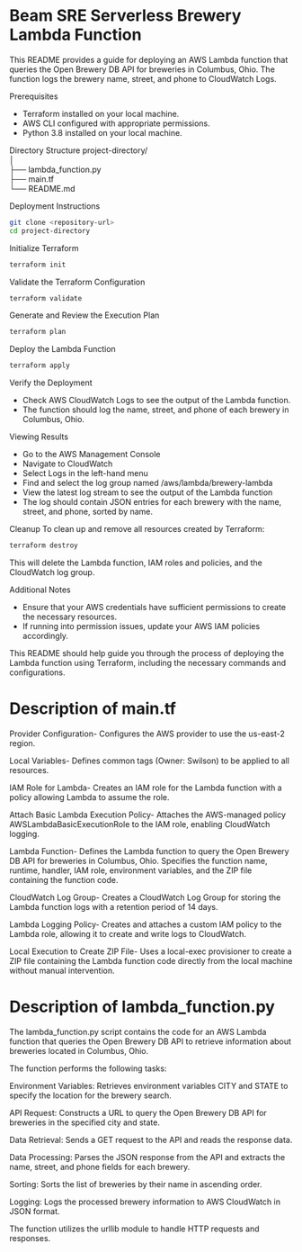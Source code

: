 # Beam SRE Serverless Brewery Lambda Function

This README provides a guide for deploying an AWS Lambda function that queries the Open Brewery DB API for breweries in Columbus, Ohio. The function logs the brewery name, street, and phone to CloudWatch Logs.

Prerequisites
- Terraform installed on your local machine.
- AWS CLI configured with appropriate permissions.
- Python 3.8 installed on your local machine.

Directory Structure
project-directory/\
│\
├── lambda_function.py\
├── main.tf\
└── README.md


Deployment Instructions
```sh
git clone <repository-url>
cd project-directory
```
Initialize Terraform
```sh
terraform init
```
Validate the Terraform Configuration
```sh
terraform validate
```
Generate and Review the Execution Plan
```sh
terraform plan
```
Deploy the Lambda Function
```sh
terraform apply
```
Verify the Deployment

- Check AWS CloudWatch Logs to see the output of the Lambda function.
- The function should log the name, street, and phone of each brewery in Columbus, Ohio.

Viewing Results
- Go to the AWS Management Console
- Navigate to CloudWatch
- Select Logs in the left-hand menu
- Find and select the log group named /aws/lambda/brewery-lambda
- View the latest log stream to see the output of the Lambda function
- The log should contain JSON entries for each brewery with the name, street, and phone, sorted by name.

Cleanup
To clean up and remove all resources created by Terraform:

```sh
terraform destroy
```
This will delete the Lambda function, IAM roles and policies, and the CloudWatch log group.

Additional Notes
- Ensure that your AWS credentials have sufficient permissions to create the necessary resources.
- If running into permission issues, update your AWS IAM policies accordingly.

This README should help guide you through the process of deploying the Lambda function using Terraform, including the necessary commands and configurations.

# Description of main.tf

Provider Configuration-
Configures the AWS provider to use the us-east-2 region.

Local Variables-
Defines common tags (Owner: Swilson) to be applied to all resources.

IAM Role for Lambda-
Creates an IAM role for the Lambda function with a policy allowing Lambda to assume the role.

Attach Basic Lambda Execution Policy-
Attaches the AWS-managed policy AWSLambdaBasicExecutionRole to the IAM role, enabling CloudWatch logging.

Lambda Function-
Defines the Lambda function to query the Open Brewery DB API for breweries in Columbus, Ohio. Specifies the function name, runtime, handler, IAM role, environment variables, and the ZIP file containing the function code.

CloudWatch Log Group-
Creates a CloudWatch Log Group for storing the Lambda function logs with a retention period of 14 days.

Lambda Logging Policy-
Creates and attaches a custom IAM policy to the Lambda role, allowing it to create and write logs to CloudWatch.

Local Execution to Create ZIP File-
Uses a local-exec provisioner to create a ZIP file containing the Lambda function code directly from the local machine without manual intervention.

# Description of lambda_function.py

The lambda_function.py script contains the code for an AWS Lambda function that queries the Open Brewery DB API to retrieve information about breweries located in Columbus, Ohio. 

The function performs the following tasks: 

Environment Variables: Retrieves environment variables CITY and STATE to specify the location for the brewery search.

API Request: Constructs a URL to query the Open Brewery DB API for breweries in the specified city and state.

Data Retrieval: Sends a GET request to the API and reads the response data.

Data Processing: Parses the JSON response from the API and extracts the name, street, and phone fields for each brewery.

Sorting: Sorts the list of breweries by their name in ascending order.

Logging: Logs the processed brewery information to AWS CloudWatch in JSON format.

The function utilizes the urllib module to handle HTTP requests and responses.
